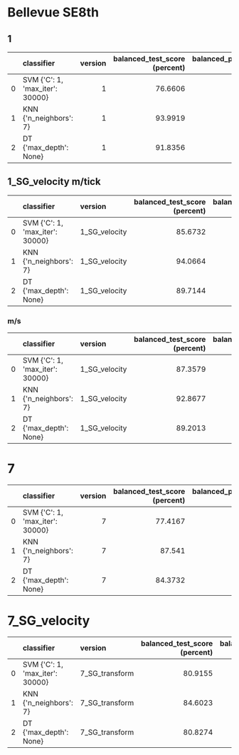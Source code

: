 # Bellevue SE8th

## 1

|     | classifier                      | version | balanced_test_score (percent) | balanced_pooled_test_score (percent) | time (s) |
| --: | :------------------------------ | ------: | ----------------------------: | -----------------------------------: | -------: |
|   0 | SVM {'C': 1, 'max_iter': 30000} |       1 |                       76.6606 |                              91.1231 |  82.2881 |
|   1 | KNN {'n_neighbors': 7}          |       1 |                       93.9919 |                              97.9703 | 0.339768 |
|   2 | DT {'max_depth': None}          |       1 |                       91.8356 |                              95.1947 | 0.771302 |

## 1_SG_velocity m/tick

|     | classifier                      | version       | balanced_test_score (percent) | balanced_pooled_test_score (percent) | time (s) |
| --: | :------------------------------ | :------------ | ----------------------------: | -----------------------------------: | -------: |
|   0 | SVM {'C': 1, 'max_iter': 30000} | 1_SG_velocity |                       85.6732 |                              97.2815 |  61.1282 |
|   1 | KNN {'n_neighbors': 7}          | 1_SG_velocity |                       94.0664 |                              98.0486 | 0.347544 |
|   2 | DT {'max_depth': None}          | 1_SG_velocity |                       89.7144 |                              94.3875 |  1.27647 |

### m/s

|     | classifier                      | version       | balanced_test_score (percent) | balanced_pooled_test_score (percent) | time (s) |
| --: | :------------------------------ | :------------ | ----------------------------: | -----------------------------------: | -------: |
|   0 | SVM {'C': 1, 'max_iter': 30000} | 1_SG_velocity |                       87.3579 |                              97.2084 |  60.8504 |
|   1 | KNN {'n_neighbors': 7}          | 1_SG_velocity |                       92.8677 |                              97.8838 | 0.361149 |
|   2 | DT {'max_depth': None}          | 1_SG_velocity |                       89.2013 |                              94.7971 |   1.3093 |

# 7

|     | classifier                      | version | balanced_test_score (percent) | balanced_pooled_test_score (percent) | time (s) |
| --: | :------------------------------ | ------: | ----------------------------: | -----------------------------------: | -------: |
|   0 | SVM {'C': 1, 'max_iter': 30000} |       7 |                       77.4167 |                              91.7891 |  318.671 |
|   1 | KNN {'n_neighbors': 7}          |       7 |                        87.541 |                              97.4455 | 0.409755 |
|   2 | DT {'max_depth': None}          |       7 |                       84.3732 |                              94.4111 | 0.537709 |

# 7_SG_velocity

|     | classifier                      | version        | balanced_test_score (percent) | balanced_pooled_test_score (percent) | time (s) |
| --: | :------------------------------ | :------------- | ----------------------------: | -----------------------------------: | -------: |
|   0 | SVM {'C': 1, 'max_iter': 30000} | 7_SG_transform |                       80.9155 |                              97.6757 |  229.525 |
|   1 | KNN {'n_neighbors': 7}          | 7_SG_transform |                       84.6023 |                              97.0226 | 0.389651 |
|   2 | DT {'max_depth': None}          | 7_SG_transform |                       80.8274 |                              94.1086 |  1.36229 |
